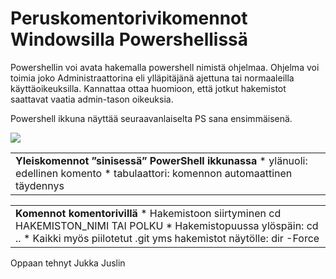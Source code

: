 # Peruskomentorivikomennot Windowsilla Powershellissä

Powershellin voi avata hakemalla powershell nimistä ohjelmaa. Ohjelma voi toimia joko Administraattorina eli ylläpitäjänä ajettuna tai normaaleilla käyttäoikeuksilla. Kannattaa ottaa huomioon, että jotkut hakemistot saattavat vaatia admin-tason oikeuksia.

Powershell ikkuna näyttää seuraavanlaiselta PS sana ensimmäisenä.

![](data:image/png;base64...)

|  |
| --- |
| **Yleiskomennot ”sinisessä” PowerShell ikkunassa**   * ylänuoli: edellinen komento * tabulaattori: komennon automaattinen täydennys |

|  |
| --- |
| **Komennot komentorivillä**   * Hakemistoon siirtyminen cd HAKEMISTON\_NIMI TAI POLKU * Hakemistopuussa ylöspäin: cd .. * Kaikki myös piilotetut .git yms hakemistot näytölle: dir -Force |

Oppaan tehnyt Jukka Juslin